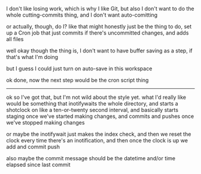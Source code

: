 I don't like losing work, which is why I like Git, but also I don't want to do the whole cutting-commits thing, and I don't want auto-comitting

or actually, though, do I? like that might honestly just be the thing to do, set up a Cron job that just commits if there's uncommitted changes, and adds all files

well okay though the thing is, I don't want to have buffer saving as a step, if that's what I'm doing

but I guess I could just turn on auto-save in this workspace

ok done, now the next step would be the cron script thing

---

ok so I've got that, but I'm not wild about the style yet. what I'd really like would be something that inotifywaits the whole directory, and starts a shotclock on like a ten-or-twenty second interval, and basically starts staging once we've started making changes, and commits and pushes once we've stopped making changes

or maybe the inotifywait just makes the index check, and then we reset the clock every time there's an inotification, and then once the clock is up we add and commit push

also maybe the commit message should be the datetime and/or time elapsed since last commit
